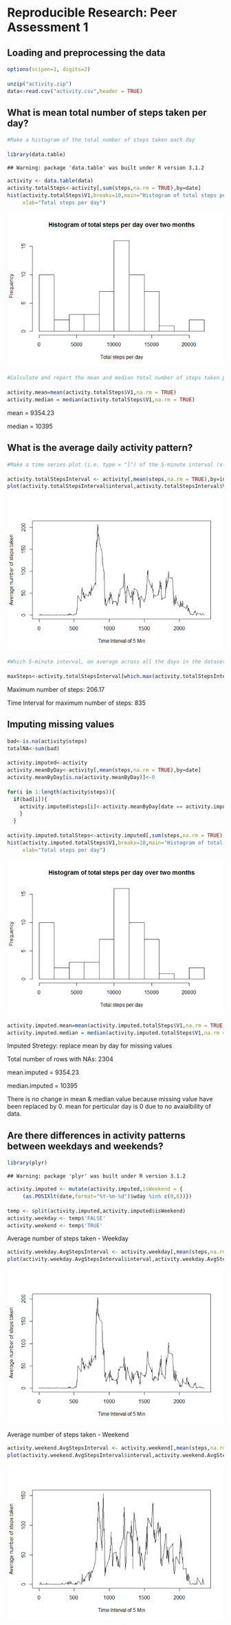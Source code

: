 # Reproducible Research: Peer Assessment 1


## Loading and preprocessing the data


```r
options(scipen=1, digits=2)

unzip("activity.zip")
data<-read.csv("activity.csv",header = TRUE)
```


## What is mean total number of steps taken per day?


```r
#Make a histogram of the total number of steps taken each day

library(data.table)
```

```
## Warning: package 'data.table' was built under R version 3.1.2
```

```r
activity <- data.table(data)
activity.totalSteps<-activity[,sum(steps,na.rm = TRUE),by=date]
hist(activity.totalSteps$V1,breaks=10,main="Histogram of total steps per day over two months",
     xlab="Total steps per day")
```

![](./PA1_template_files/figure-html/unnamed-chunk-2-1.png) 

```r
#Calculate and report the mean and median total number of steps taken per day

activity.mean=mean(activity.totalSteps$V1,na.rm = TRUE)
activity.median = median(activity.totalSteps$V1,na.rm = TRUE)
```
mean =  9354.23

median = 10395


## What is the average daily activity pattern?


```r
#Make a time series plot (i.e. type = "l") of the 5-minute interval (x-axis) and the average number of steps taken, averaged across all days (y-axis)

activity.totalStepsInterval <- activity[,mean(steps,na.rm = TRUE),by=interval]
plot(activity.totalStepsInterval$interval,activity.totalStepsInterval$V1, type = 'l',xlab='Time Interval of 5 Min',ylab="Average number of steps taken")
```

![](./PA1_template_files/figure-html/unnamed-chunk-3-1.png) 



```r
#Which 5-minute interval, on average across all the days in the dataset, contains the maximum number of steps?

maxSteps<-activity.totalStepsInterval[which.max(activity.totalStepsInterval$V1)]
```

Maximum number of steps: 206.17

Time Interval for maximum number of steps: 835



## Imputing missing values

```r
bad<-is.na(activity$steps)
totalNA<-sum(bad)

activity.imputed<-activity
activity.meanByDay<-activity[,mean(steps,na.rm = TRUE),by=date]
activity.meanByDay[is.na(activity.meanByDay)]<-0

for(i in 1:length(activity$steps)){
  if(bad[i]){ 
    activity.imputed$steps[i]<-activity.meanByDay[date == activity.imputed$date[i]]$V1
    }
  }

activity.imputed.totalSteps<-activity.imputed[,sum(steps,na.rm = TRUE),by=date]
hist(activity.imputed.totalSteps$V1,breaks=10,main="Histogram of total steps per day over two months",
     xlab="Total steps per day")
```

![](./PA1_template_files/figure-html/unnamed-chunk-5-1.png) 

```r
activity.imputed.mean=mean(activity.imputed.totalSteps$V1,na.rm = TRUE)
activity.imputed.median = median(activity.imputed.totalSteps$V1,na.rm = TRUE)
```

Imputed Stretegy: replace mean by day for missing values 

Total number of rows with NAs: 2304

mean.imputed =  9354.23

median.imputed = 10395

There is no change in mean & median value because missing value have been replaced by 0. mean for perticular day is 0 due to no avaialbility of data. 

## Are there differences in activity patterns between weekdays and weekends?


```r
library(plyr)
```

```
## Warning: package 'plyr' was built under R version 3.1.2
```

```r
activity.imputed <- mutate(activity.imputed,isWeekend = {
     (as.POSIXlt(date,format="%Y-%m-%d")$wday %in% c(0,6))})

temp <- split(activity.imputed,activity.imputed$isWeekend)
activity.weekday <- temp$'FALSE'
activity.weekend <- temp$'TRUE'
```

Average number of steps taken - Weekday


```r
activity.weekday.AvgStepsInterval <- activity.weekday[,mean(steps,na.rm = TRUE),by=interval]
plot(activity.weekday.AvgStepsInterval$interval,activity.weekday.AvgStepsInterval$V1, type = 'l',xlab='Time Interval of 5 Min',ylab="Average number of steps taken")
```

![](./PA1_template_files/figure-html/unnamed-chunk-7-1.png) 

Average number of steps taken - Weekend


```r
activity.weekend.AvgStepsInterval <- activity.weekend[,mean(steps,na.rm = TRUE),by=interval]
plot(activity.weekend.AvgStepsInterval$interval,activity.weekend.AvgStepsInterval$V1, type = 'l',xlab='Time Interval of 5 Min',ylab="Average number of steps taken")
```

![](./PA1_template_files/figure-html/unnamed-chunk-8-1.png) 


